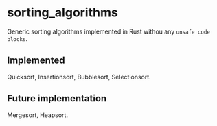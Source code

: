 # sorting_algorithms
Generic sorting algorithms implemented in Rust withou any `unsafe code blocks`.

## Implemented
Quicksort, Insertionsort, Bubblesort, Selectionsort.

## Future implementation
Mergesort, Heapsort.
